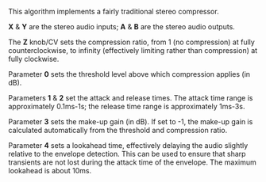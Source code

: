 
This algorithm implements a fairly traditional stereo compressor.

**X** & **Y** are the stereo audio inputs; **A** & **B** are the stereo audio outputs.

The **Z** knob/CV sets the compression ratio, from 1 (no compression) at fully counterclockwise, to infinity (effectively
limiting rather than compression) at fully clockwise.

Parameter **0** sets the threshold level above which compression applies (in dB).

Parameters **1** & **2** set the attack and release times. The attack time range is approximately 0.1ms-1s; the release time
range is approximately 1ms-3s.

Parameter **3** sets the make-up gain (in dB). If set to -1, the make-up gain is calculated automatically from the threshold
and compression ratio.

Parameter **4** sets a lookahead time, effectively delaying the audio slightly relative to the envelope detection. This can
be used to ensure that sharp transients are not lost during the attack time of the envelope. The maximum lookahead is
about 10ms.
